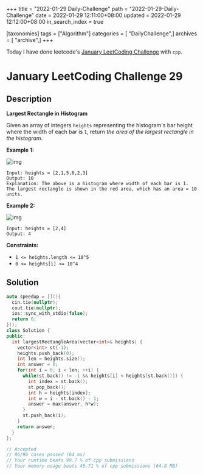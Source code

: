 +++
title = "2022-01-29 Daily-Challenge"
path = "2022-01-29-Daily-Challenge"
date = 2022-01-29 12:11:00+08:00
updated = 2022-01-29 12:12:00+08:00
in_search_index = true

[taxonomies]
tags = ["Algorithm"]
categories = [ "DailyChallenge",]
archives = [ "archive",]
+++

Today I have done leetcode's [January LeetCoding Challenge](https://leetcode.com/problems/design-add-and-search-words-data-structure/) with `cpp`.

<!-- more -->

# January LeetCoding Challenge 29

## Description

**Largest Rectangle in Histogram**

Given an array of integers `heights` representing the histogram's bar height where the width of each bar is `1`, return *the area of the largest rectangle in the histogram*.

 

**Example 1:**

![img](https://assets.leetcode.com/uploads/2021/01/04/histogram.jpg)

```
Input: heights = [2,1,5,6,2,3]
Output: 10
Explanation: The above is a histogram where width of each bar is 1.
The largest rectangle is shown in the red area, which has an area = 10 units.
```

**Example 2:**

![img](https://assets.leetcode.com/uploads/2021/01/04/histogram-1.jpg)

```
Input: heights = [2,4]
Output: 4
```

 

**Constraints:**

- `1 <= heights.length <= 10^5`
- `0 <= heights[i] <= 10^4`

## Solution

``` cpp
auto speedup = [](){
  cin.tie(nullptr);
  cout.tie(nullptr);
  ios::sync_with_stdio(false);
  return 0;
}();
class Solution {
public:
  int largestRectangleArea(vector<int>& heights) {
    vector<int> st{-1};
    heights.push_back(0);
    int len = heights.size();
    int answer = 0;
    for(int i = 0; i < len; ++i) {
      while(st.back() != -1 && heights[i] < heights[st.back()]) {
        int index = st.back();
        st.pop_back();
        int h = heights[index];
        int w = i - st.back() - 1;
        answer = max(answer, h*w);
      }
      st.push_back(i);
    }
    return answer;
  }
};

// Accepted
// 96/96 cases passed (64 ms)
// Your runtime beats 99.7 % of cpp submissions
// Your memory usage beats 45.71 % of cpp submissions (64.8 MB)
```
